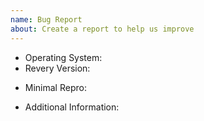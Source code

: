 ```yaml
---
name: Bug Report
about: Create a report to help us improve
---
```


<!-- Please search existing issues to avoid creating duplicates. -->

<!-- Also please test using the latest master build to make sure your issue has not already been fixed -->

- Operating System:
- Revery Version:

<!-- 
    Please try to narrow down the code to a minimal repro.
    This will speed up investigation time. In addition, including
    a  link to the github repo, if available, will help!
-->

- Minimal Repro:

- Additional Information:
